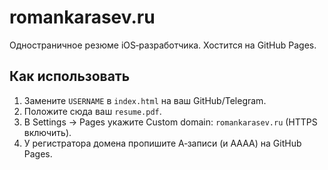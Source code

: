 # romankarasev.ru

Одностраничное резюме iOS‑разработчика. Хостится на GitHub Pages.

## Как использовать
1. Замените `USERNAME` в `index.html` на ваш GitHub/Telegram.
2. Положите сюда ваш `resume.pdf`.
3. В Settings → Pages укажите Custom domain: `romankarasev.ru` (HTTPS включить).
4. У регистратора домена пропишите A‑записи (и AAAA) на GitHub Pages.
